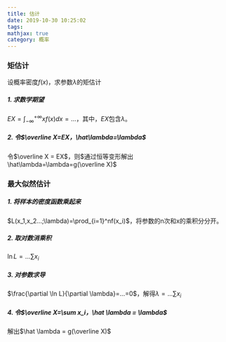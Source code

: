 ```yaml
---
title: 估计
date: 2019-10-30 10:25:02
tags:
mathjax: true
category: 概率
---
```

### 矩估计
设概率密度$f(x)$，求参数$\lambda$的矩估计  
##### 1. 求数学期望
$EX=\int_{-\infty}^{+\infty}xf(x)dx=...$，其中，$EX$包含$\lambda$。  

##### 2. 令$\overline X=EX，\hat\lambda=\lambda$
令$\overline X = EX$，则$通过恒等变形解出\hat\lambda=\lambda=g(\overline X)$


### 最大似然估计
##### 1. 将样本的密度函数乘起来
$L(x_1,x_2...;\lambda)=\prod_{i=1}^nf(x_i)$，将参数的n次和x的乘积分分开。  

##### 2. 取对数消乘积
$\ln L=...\sum x_i$  

##### 3. 对参数求导
$\frac{\partial \ln L}{\partial \lambda}=...=0$，解得$\lambda=...\sum x_i$  

##### 4. 令$\overline X=\sum x_i，\hat \lambda = \lambda$
解出$\hat \lambda = g(\overline X)$  